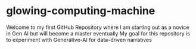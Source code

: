 # glowing-computing-machine
Welcome to my first GitHub Repository where I am starting out as a novice in Gen AI but will become a master eventually
My goal for this repository is to experiment with Generative-AI for data-driven narratives
